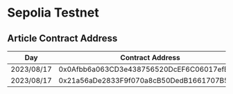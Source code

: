 # Sepolia Testnet

## Article Contract Address

| Day | Contract Address | Transaction Hash |
| --- | ---------------- | ---------------- |
| 2023/08/17 | 0x0Afbb6a063CD3e438756520DcEF6C06017efBF43 |  0xfff61fb4bcbf224ddabd42f8aeba15a99bb99c6732668017f4e67c9b60e37744 |
| 2023/08/17 | 0x21a56aDe2833F9f070a8cB50DedB1661707B5E70 |  0xfd38af5558d93ab5c33b74a36ff3de4b22ea13aaff0260b5cdc5fc7800353ab6 |
